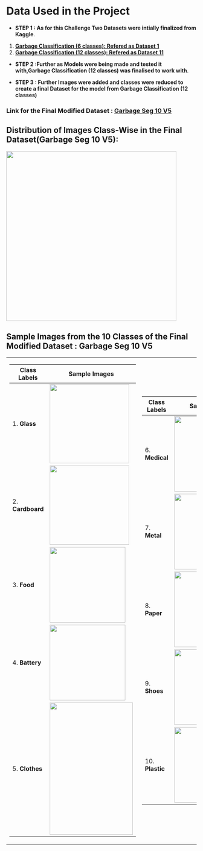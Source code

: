 # Data Used in the Project
- **STEP 1 : As for this Challenge Two Datasets were intially finalized from Kaggle**.
1. [**Garbage Classification (6 classes): Refered as Dataset 1**](https://www.kaggle.com/datasets/asdasdasasdas/garbage-classification)
2. [**Garbage Classification (12 classes): Refered as Dataset 11**](https://www.kaggle.com/datasets/mostafaabla/garbage-classification)

- **STEP 2  :Further as Models were being made and tested it with,Garbage Classification (12 classes) was finalised to work with**.

- **STEP 3 : Further Images were added and classes were reduced to create a final Dataset for the model from Garbage Classification (12 classes)**
### Link for the Final Modified Dataset : [**Garbage Seg 10 V5**](https://www.kaggle.com/datasets/alexfordna/garbage-seg-10-v5)
## Distribution of Images Class-Wise in the Final Dataset(Garbage Seg 10 V5):
<img src="https://github.com/OmdenaAI/bengaluru-india-improve-sorting-segregation/blob/main/src/data/ss5.png"  width="450">

## Sample Images from the 10 Classes of the Final Modified Dataset : **Garbage Seg 10 V5**

<table>

<tr><td>

|Class Labels| Sample Images|
|----|----|
|1. **Glass**|<img src="https://github.com/OmdenaAI/bengaluru-india-improve-sorting-segregation/blob/main/src/data/Sample%20Images%20from%20Final%20Dataset/glass2296.jpg" width="210" > |
|2. **Cardboard**|<img src="https://github.com/OmdenaAI/bengaluru-india-improve-sorting-segregation/blob/main/src/data/Sample%20Images%20from%20Final%20Dataset/cardboard3.jpg" width="210"> |
|3. **Food**|<img src="https://github.com/OmdenaAI/bengaluru-india-improve-sorting-segregation/blob/main/src/data/Sample%20Images%20from%20Final%20Dataset/food830.jpg" width="200"> |
|4. **Battery**|<img src="https://github.com/OmdenaAI/bengaluru-india-improve-sorting-segregation/blob/main/src/data/Sample%20Images%20from%20Final%20Dataset/battery939.jpg" width="200"> |
|5. **Clothes**|<img src="https://github.com/OmdenaAI/bengaluru-india-improve-sorting-segregation/blob/main/src/data/Sample%20Images%20from%20Final%20Dataset/clothes373.jpg" width="220" height="350" /> |

</td><td>

|Class Labels| Sample Images|
|----|----|
|6. **Medical**|<img src="https://github.com/OmdenaAI/bengaluru-india-improve-sorting-segregation/blob/main/src/data/Sample%20Images%20from%20Final%20Dataset/medical346.jpg" width="200"> |
|7. **Metal**|<img src="https://github.com/OmdenaAI/bengaluru-india-improve-sorting-segregation/blob/main/src/data/Sample%20Images%20from%20Final%20Dataset/metal245.jpg" width="200"> |
|8. **Paper**|<img src="https://github.com/OmdenaAI/bengaluru-india-improve-sorting-segregation/blob/main/src/data/Sample%20Images%20from%20Final%20Dataset/paper305.jpg" width="200"> |
|9. **Shoes**|<img src="https://github.com/OmdenaAI/bengaluru-india-improve-sorting-segregation/blob/main/src/data/Sample%20Images%20from%20Final%20Dataset/shoes382.jpg" width="200"> |
|10. **Plastic**|<img src="https://github.com/OmdenaAI/bengaluru-india-improve-sorting-segregation/blob/main/src/data/Sample%20Images%20from%20Final%20Dataset/plastic1774.jpg" width="200"> |




</td></tr> </table>
